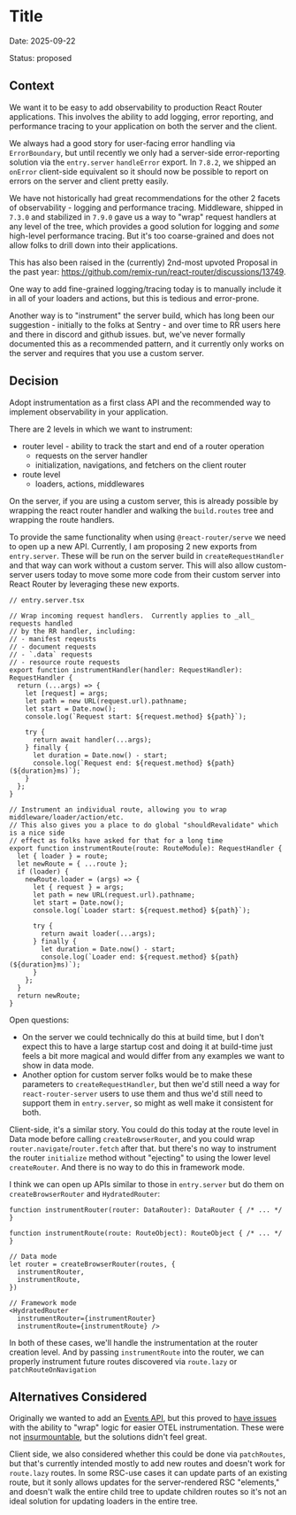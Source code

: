 # Title

Date: 2025-09-22

Status: proposed

## Context

We want it to be easy to add observability to production React Router applications. This involves the ability to add logging, error reporting, and performance tracing to your application on both the server and the client.

We always had a good story for user-facing error handling via `ErrorBoundary`, but until recently we only had a server-side error-reporting solution via the `entry.server` `handleError` export. In `7.8.2`, we shipped an `onError` client-side equivalent so it should now be possible to report on errors on the server and client pretty easily.

We have not historically had great recommendations for the other 2 facets of observability - logging and performance tracing. Middleware, shipped in `7.3.0` and stabilized in `7.9.0` gave us a way to "wrap" request handlers at any level of the tree, which provides a good solution for logging and _some_ high-level performance tracing. But it's too coarse-grained and does not allow folks to drill down into their applications.

This has also been raised in the (currently) 2nd-most upvoted Proposal in the past year: https://github.com/remix-run/react-router/discussions/13749.

One way to add fine-grained logging/tracing today is to manually include it in all of your loaders and actions, but this is tedious and error-prone.

Another way is to "instrument" the server build, which has long been our suggestion - initially to the folks at Sentry - and over time to RR users here and there in discord and github issues. but, we've never formally documented this as a recommended pattern, and it currently only works on the server and requires that you use a custom server.

## Decision

Adopt instrumentation as a first class API and the recommended way to implement observability in your application.

There are 2 levels in which we want to instrument:

- router level - ability to track the start and end of a router operation
  - requests on the server handler
  - initialization, navigations, and fetchers on the client router
- route level
  - loaders, actions, middlewares

On the server, if you are using a custom server, this is already possible by wrapping the react router handler and walking the `build.routes` tree and wrapping the route handlers.

To provide the same functionality when using `@react-router/serve` we need to open up a new API. Currently, I am proposing 2 new exports from `entry.server`. These will be run on the server build in `createRequestHandler` and that way can work without a custom server. This will also allow custom-server users today to move some more code from their custom server into React Router by leveraging these new exports.

```tsx
// entry.server.tsx

// Wrap incoming request handlers.  Currently applies to _all_ requests handled
// by the RR handler, including:
// - manifest reqeusts
// - document requests
// - `.data` requests
// - resource route requests
export function instrumentHandler(handler: RequestHandler): RequestHandler {
  return (...args) => {
    let [request] = args;
    let path = new URL(request.url).pathname;
    let start = Date.now();
    console.log(`Request start: ${request.method} ${path}`);

    try {
      return await handler(...args);
    } finally {
      let duration = Date.now() - start;
      console.log(`Request end: ${request.method} ${path} (${duration}ms)`);
    }
  };
}

// Instrument an individual route, allowing you to wrap middleware/loader/action/etc.
// This also gives you a place to do global "shouldRevalidate" which is a nice side
// effect as folks have asked for that for a long time
export function instrumentRoute(route: RouteModule): RequestHandler {
  let { loader } = route;
  let newRoute = { ...route };
  if (loader) {
    newRoute.loader = (args) => {
      let { request } = args;
      let path = new URL(request.url).pathname;
      let start = Date.now();
      console.log(`Loader start: ${request.method} ${path}`);

      try {
        return await loader(...args);
      } finally {
        let duration = Date.now() - start;
        console.log(`Loader end: ${request.method} ${path} (${duration}ms)`);
      }
    };
  }
  return newRoute;
}
```

Open questions:

- On the server we could technically do this at build time, but I don't expect this to have a large startup cost and doing it at build-time just feels a bit more magical and would differ from any examples we want to show in data mode.
- Another option for custom server folks would be to make these parameters to `createRequestHandler`, but then we'd still need a way for `react-router-server` users to use them and thus we'd still need to support them in `entry.server`, so might as well make it consistent for both.

Client-side, it's a similar story. You could do this today at the route level in Data mode before calling `createBrowserRouter`, and you could wrap `router.navigate`/`router.fetch` after that. but there's no way to instrument the router `initialize` method without "ejecting" to using the lower level `createRouter`. And there is no way to do this in framework mode.

I think we can open up APIs similar to those in `entry.server` but do them on `createBrowserRouter` and `HydratedRouter`:

```tsx
function instrumentRouter(router: DataRouter): DataRouter { /* ... */ }

function instrumentRoute(route: RouteObject): RouteObject { /* ... */ }

// Data mode
let router = createBrowserRouter(routes, {
  instrumentRouter,
  instrumentRoute,
})

// Framework mode
<HydratedRouter
  instrumentRouter={instrumentRouter}
  instrumentRoute={instrumentRoute} />
```

In both of these cases, we'll handle the instrumentation at the router creation level. And by passing `instrumentRoute` into the router, we can properly instrument future routes discovered via `route.lazy` or `patchRouteOnNavigation`

## Alternatives Considered

Originally we wanted to add an [Events API](https://github.com/remix-run/react-router/discussions/9565), but this proved to [have issues](https://github.com/remix-run/react-router/discussions/13749#discussioncomment-14135422) with the ability to "wrap" logic for easier OTEL instrumentation. These were not [insurmountable](https://github.com/remix-run/react-router/discussions/13749#discussioncomment-14421335), but the solutions didn't feel great.

Client side, we also considered whether this could be done via `patchRoutes`, but that's currently intended mostly to add new routes and doesn't work for `route.lazy` routes. In some RSC-use cases it can update parts of an existing route, but it sonly allows updates for the server-rendered RSC "elements," and doesn't walk the entire child tree to update children routes so it's not an ideal solution for updating loaders in the entire tree.
